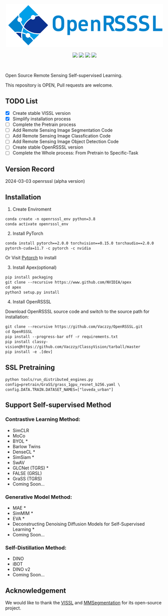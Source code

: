 <p align="center">
    <img src="docs/OpenRSSSL.png" width="500" />
</p>

<p align="center">
    <a href="https://pytorch.org/get-started/previous-versions/"><img src="https://img.shields.io/badge/pytorch-2.0-blue"></a>
    <a href="https://developer.nvidia.com/cuda-downloads"><img src="https://img.shields.io/badge/cuda-11.7-orange"></a>
    <a href="https://github.com/facebookresearch/vissl"><img src="https://img.shields.io/badge/vissl-0.1.5-yellow"></a>
    <a href="https://github.com/open-mmlab/mmsegmentation"><img src="https://img.shields.io/badge/mmseg-green"></a>
</p>
<br>

Open Source Remote Sensing Self-supervised Learning.

This repository is OPEN, Pull requests are welcome.

## TODO List

- [x] Create stable VISSL version
- [x] Simplify installation process
- [ ] Complete the Pretrain process
- [ ] Add Remote Sensing Image Segmentation Code
- [ ] Add Remote Sensing Image Classfication Code
- [ ] Add Remote Sensing Image Object Detection Code
- [ ] Create stable OpenRSSSL version
- [ ] Complete the Whole process: From Pretrain to Specific-Task

## Version Record
2024-03-03 openrsssl (alpha version)

## Installation

1. Create Enviroment
```
conda create -n openrsssl_env python=3.8
conda activate openrsssl_env
```
2. Install PyTorch
```
conda install pytorch==2.0.0 torchvision==0.15.0 torchaudio==2.0.0 pytorch-cuda=11.7 -c pytorch -c nvidia
```
Or Visit [Pytorch](https://pytorch.org/) to install

3. Install Apex(optional)
```
pip install packaging
git clone --recursive https://www.github.com/NVIDIA/apex
cd apex
python3 setup.py install
```

4. Install OpenRSSSL

Download OpenRSSSL source code and switch to the source path for installation:

```
git clone --recursive https://github.com/Vaczzy/OpenRSSSL.git
cd OpenRSSSL
pip install --progress-bar off -r requirements.txt
pip install classy-vision@https://github.com/Vaczzy/ClassyVision/tarball/master
pip install -e .[dev]
```

## SSL Pretraining
```
python tools/run_distributed_engines.py config=pretrain/GraSS/grass_1gpu_resnet_b256.yaml \
config.DATA.TRAIN.DATASET_NAMES=["loveda_urban"]
```

## Support Self-supervised Method
### Contrastive Learning Method:
* SimCLR
* MoCo
* BYOL *
* Barlow Twins
* DenseCL *
* SimSiam *
* SwAV
* GLCNet (TGRS) *
* FALSE (GRSL)
* GraSS (TGRS)
* Coming Soon...
### Generative Model Method:
* MAE *
* SimMIM *
* EVA *
* Deconstructing Denoising Diffusion Models for Self-Supervised Learning *
* Coming Soon...
### Self-Distillation Method:
* DINO
* iBOT
* DINO v2
* Coming Soon...

## Acknowledgement
We would like to thank the [VISSL](https://github.com/facebookresearch/vissl) and [MMSegmentation](https://github.com/open-mmlab/mmsegmentation) for its open-source project.